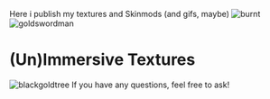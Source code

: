 Here i publish my textures and Skinmods (and gifs, maybe)
![burnt](https://user-images.githubusercontent.com/83969800/121207020-3c1c0780-c879-11eb-982d-5a37c75ac1ff.gif)
![goldswordman](https://user-images.githubusercontent.com/83969800/118369775-fd11d380-b5a4-11eb-93a4-35035f3a5bab.gif)
# (Un)Immersive Textures
 ![blackgoldtree](https://user-images.githubusercontent.com/83969800/118369786-0b5fef80-b5a5-11eb-851d-612a4d8520f6.gif)
If you have any questions, feel free to ask!
